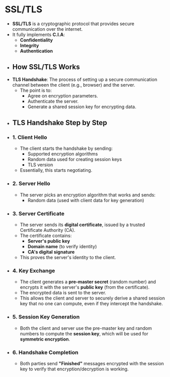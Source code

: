 # SSL/TLS
- **SSL/TLS** is a cryptographic protocol that provides secure communication over the internet.
- It fully implements **C.I.A**:
	- **Confidentiality**
	- **Integrity**
	- **Authentication**
- ## How SSL/TLS Works
- **TLS Handshake**: The process of setting up a secure communication channel between the client (e.g., browser) and the server.
	- The point is to:
		- Agree on encryption parameters.
		- Authenticate the server.
		- Generate a shared session key for encrypting data.
- ## TLS Handshake Step by Step
- ### 1. Client Hello
	- The client starts the handshake by sending:
		- Supported encryption algorithms
		- Random data used for creating session keys
		- TLS version
	- Essentially, this starts negotiating.
- ### 2. Server Hello
	- The server picks an encryption algorithm that works and sends:
		- Random data (used with client data for key generation)
- ### 3. Server Certificate
	- The server sends its **digital certificate**, issued by a trusted Certificate Authority (CA).
	- The certificate contains:
		- **Server's public key**
		- **Domain name** (to verify identity)
		- **CA's digital signature**
	- This proves the server's identity to the client.
- ### 4. Key Exchange
	- The client generates a **pre-master secret** (random number) and encrypts it with the server's **public key** (from the certificate).
	- The encrypted data is sent to the server.
	- This allows the client and server to securely derive a shared session key that no one can compute, even if they intercept the handshake.
- ### 5. Session Key Generation
	- Both the client and server use the pre-master key and random numbers to compute the **session key**, which will be used for **symmetric encryption**.
- ### 6. Handshake Completion
	- Both parties send **"Finished"** messages encrypted with the session key to verify that encryption/decryption is working.